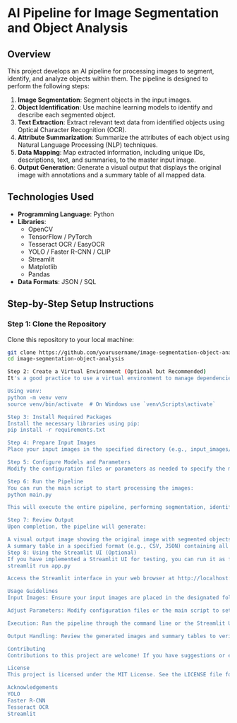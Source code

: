 # AI Pipeline for Image Segmentation and Object Analysis

## Overview

This project develops an AI pipeline for processing images to segment, identify, and analyze objects within them. The pipeline is designed to perform the following steps:

1. **Image Segmentation**: Segment objects in the input images.
2. **Object Identification**: Use machine learning models to identify and describe each segmented object.
3. **Text Extraction**: Extract relevant text data from identified objects using Optical Character Recognition (OCR).
4. **Attribute Summarization**: Summarize the attributes of each object using Natural Language Processing (NLP) techniques.
5. **Data Mapping**: Map extracted information, including unique IDs, descriptions, text, and summaries, to the master input image.
6. **Output Generation**: Generate a visual output that displays the original image with annotations and a summary table of all mapped data.

## Technologies Used

- **Programming Language**: Python
- **Libraries**: 
  - OpenCV
  - TensorFlow / PyTorch
  - Tesseract OCR / EasyOCR
  - YOLO / Faster R-CNN / CLIP
  - Streamlit
  - Matplotlib
  - Pandas
- **Data Formats**: JSON / SQL

## Step-by-Step Setup Instructions

### Step 1: Clone the Repository

Clone this repository to your local machine:

```bash
git clone https://github.com/yourusername/image-segmentation-object-analysis.git
cd image-segmentation-object-analysis

Step 2: Create a Virtual Environment (Optional but Recommended)
It's a good practice to use a virtual environment to manage dependencies. You can create a virtual environment using venv or conda.

Using venv:
python -m venv venv
source venv/bin/activate  # On Windows use `venv\Scripts\activate`

Step 3: Install Required Packages
Install the necessary libraries using pip:
pip install -r requirements.txt

Step 4: Prepare Input Images
Place your input images in the specified directory (e.g., input_images/). Ensure the images are in a supported format (e.g., JPG, PNG).

Step 5: Configure Models and Parameters
Modify the configuration files or parameters as needed to specify the models (YOLO, Faster R-CNN, etc.) and settings you want to use for segmentation, identification, and OCR.

Step 6: Run the Pipeline
You can run the main script to start processing the images:
python main.py

This will execute the entire pipeline, performing segmentation, identification, text extraction, summarization, and output generation.

Step 7: Review Output
Upon completion, the pipeline will generate:

A visual output image showing the original image with segmented objects and annotations.
A summary table in a specified format (e.g., CSV, JSON) containing all mapped data related to each object and the master image.
Step 8: Using the Streamlit UI (Optional)
If you have implemented a Streamlit UI for testing, you can run it as follows:
streamlit run app.py

Access the Streamlit interface in your web browser at http://localhost:8501.

Usage Guidelines
Input Images: Ensure your input images are placed in the designated folder (input_images/) before running the pipeline.

Adjust Parameters: Modify configuration files or the main script to set parameters such as model paths, thresholds, and other settings to suit your needs.

Execution: Run the pipeline through the command line or the Streamlit UI.

Output Handling: Review the generated images and summary tables to verify results. Adjust configurations and rerun as necessary for improved results.

Contributing
Contributions to this project are welcome! If you have suggestions or enhancements, please create a pull request or open an issue.

License
This project is licensed under the MIT License. See the LICENSE file for more details.

Acknowledgements
YOLO
Faster R-CNN
Tesseract OCR
Streamlit
